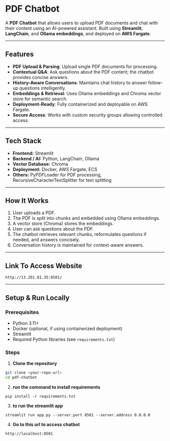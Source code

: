 # PDF Chatbot

A **PDF Chatbot** that allows users to upload PDF documents and chat with their content using an AI-powered assistant. Built using **Streamlit**, **LangChain**, and **Ollama embeddings**, and deployed on **AWS Fargate**.

---

## **Features**

- **PDF Upload & Parsing**: Upload single PDF documents for processing.  
- **Contextual Q&A**: Ask questions about the PDF content; the chatbot provides concise answers.  
- **History-Aware Conversations**: Maintains chat history to answer follow-up questions intelligently.  
- **Embeddings & Retrieval**: Uses Ollama embeddings and Chroma vector store for semantic search.  
- **Deployment-Ready**: Fully containerized and deployable on AWS Fargate.  
- **Secure Access**: Works with custom security groups allowing controlled access.

---

## **Tech Stack**

- **Frontend:** Streamlit  
- **Backend / AI:** Python, LangChain, Ollama  
- **Vector Database:** Chroma  
- **Deployment:** Docker, AWS Fargate, ECS  
- **Others:** PyPDFLoader for PDF processing, RecursiveCharacterTextSplitter for text splitting  

---

## **How It Works**

1. User uploads a PDF.  
2. The PDF is split into chunks and embedded using Ollama embeddings.  
3. A vector store (Chroma) stores the embeddings.  
4. User can ask questions about the PDF.  
5. The chatbot retrieves relevant chunks, reformulates questions if needed, and answers concisely.  
6. Conversation history is maintained for context-aware answers.  

---

## **Link To Access Website**
```
http://13.201.81.35:8501/
```

---

## **Setup & Run Locally**

### **Prerequisites**

- Python 3.11+  
- Docker (optional, if using containerized deployment)  
- Streamlit  
- Required Python libraries (see `requirements.txt`)  

### **Steps**

1. **Clone the repository**

```bash
git clone <your-repo-url>
cd pdf-chatbot
```
2. **run the command to install requirements**
```
pip install -r requirements.txt
```
3. **to run the streamlit app**
```
streamlit run app.py --server.port 8501 --server.address 0.0.0.0
```
4. **Go to this url to access chatbot**
```
http://localhost:8501
```

